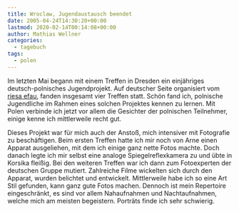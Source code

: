 ```yaml
---
title: Wroclaw, Jugendaustausch beendet
date: 2005-04-24T14:30:20+00:00
lastmod: 2020-02-14T00:14:08+00:00
author: Mathias Wellner
categories:
  - tagebuch
tags:
  - polen
---
```

Im letzten Mai begann mit einem Treffen in Dresden ein einjähriges deutsch-polnisches Jugendprojekt. Auf deutscher Seite organisiert vom [riesa efau](http://riesa-efau.de/), fanden insgesamt vier Treffen statt. Schön fand ich, polnische Jugendliche im Rahmen eines solchen Projektes kennen zu lernen. Mit Polen verbinde ich jetzt vor allem die Gesichter der polnischen Teilnehmer, einige kenne ich mittlerweile recht gut.

Dieses Projekt war für mich auch der Anstoß, mich intensiver mit Fotografie zu beschäftigen. Beim ersten Treffen hatte ich mir noch von Arne einen Apparat ausgeliehen, mit dem ich einige ganz nette Fotos machte. Doch danach legte ich mir selbst eine analoge Spiegelreflexkamera zu und übte in Korsika fleißig. Bei den weiteren Treffen war ich dann zum Fotoexperten der deutschen Gruppe mutiert. Zahlreiche Filme wickelten sich durch den Apparat, wurden belichtet und entwickelt. Mittlerweile habe ich so eine Art Stil gefunden, kann ganz gute Fotos machen. Dennoch ist mein Repertoire eingeschränkt, es sind vor allem Nahaufnahmen und Nachtaufnahmen, welche mich am meisten begeistern. Porträts finde ich sehr schwierig.